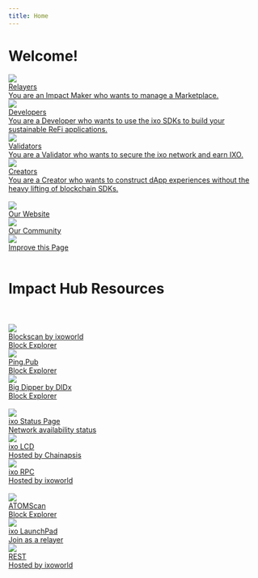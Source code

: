 ```yaml
---
title: Home
---
```


# Welcome!


<div class="cards twoColumn">
  <a href="integrate/" class="card">
    <img src="img/cubes-solid.svg" class="filter-icon"/>
    <div class="title">
      Relayers
    </div>
    <div class="text">
      You are an Impact Maker who wants to manage a Marketplace.
    </div>
  </a>

  <a href="overview/" class="card">
    <img src="img/code-solid.svg" class="filter-icon"/>
    <div class="title">
      Developers
    </div>
    <div class="text">
      You are a Developer who wants to use the ixo SDKs to build your sustainable ReFi applications.
    </div>
  </a>
  <a href="develop/" class="card">
    <img src="img/check-circle-solid.svg" class="filter-icon"/>
    <div class="title">
      Validators
    </div>
    <div class="text">
      You are a Validator who wants to secure the ixo network and earn IXO.
    </div>
  </a>

  <a href="validate/" class="card">
    <img src="img/book-open-solid.svg" class="filter-icon"/>
    <div class="title">
      Creators
    </div>
    <div class="text">
      You are a Creator who wants to construct dApp experiences without the heavy lifting of blockchain SDKs.
    </div>
  </a>

</div>

<br />

<div class="cards threeColumn">
  <a href="https://www.ixo.world/" class="card lg" target="_blank">
    <img src="img/ixo_x.svg">
    <div class="title">
      Our Website
    </div>
    <div class="text">
    </div>
  </a>
<a href="https://discord.gg/xFSdGBAw" class="card lg" target="_blank">
    <img src="img/discord.svg">
    <div class="title">
      Our Community
    </div>
    <div class="text">
    </div>
  </a>
  <a href="https://github.com/ixofoundation/documents" class="card lg" target="_blank">
    <img src="img/github.svg">
    <div class="title">
    Improve this Page
    </div>
    <div class="text">
    </div>
  </a>
</div>

<br />

# Impact Hub Resources
<br />
<br />
<div class="cards threeColumn">
  <a href="https://blockscan.ixo.world/" class="card lg" target="_blank">
    <img src="img/01_blockscan.png">
    <div class="title">
     Blockscan by ixoworld
    </div>
    <div class="text">
     Block Explorer
    </div>
  </a>
  <a href="https://ping.pub/ixo" class="card lg" target="_blank">
    <img src="img/02_ping.png">
    <div class="title">
     Ping.Pub
    </div>
    <div class="text">
     Block Explorer
    </div>
  </a>
  <a href="https://explorer.ixo.earth/" class="card lg" target="_blank">
    <img src="img/03_bigdipper.png">
    <div class="title">
     Big Dipper by DIDx
    </div>
    <div class="text">
     Block Explorer
    </div>
  </a>
</div>
<br />
<div class="cards threeColumn">
  <a href="https://status.ixo.earth/" class="card lg" target="_blank">
    <img src="img/04_ixostatus.png">
    <div class="title">
      ixo Status Page
    </div>
    <div class="text">
     Network availability status
    </div>
  </a>
  <a href="https://lcd-impacthub.keplr.app/" class="card lg" target="_blank">
    <img src="img/05_lcd.png">
    <div class="title">
     ixo LCD
    </div>
    <div class="text">
     Hosted by Chainapsis
    </div>
  </a>
  <a href="https://impacthub.ixo.world/rpc/" class="card lg" target="_blank">
    <img src="img/06_rpc.png">
    <div class="title">
     ixo RPC
    </div>
    <div class="text">
     Hosted by ixoworld
    </div>
  </a>
</div>
<br />
<div class="cards threeColumn">
  <a href="https://atomscan.com/ixo/" class="card lg" target="_blank">
    <img src="img/07_atomscan.png">
    <div class="title">
     ATOMScan
    </div>
    <div class="text">
     Block Explorer
    </div>
  </a>
  <a href="https://launchpad.ixo.world/" class="card lg" target="_blank">
    <img src="img/08_launchpad.png">
    <div class="title">
     ixo LaunchPad
    </div>
    <div class="text">
     Join as a relayer
    </div>
  </a>
    <a href="https://impacthub.ixo.world/rest/" class="card lg" target="_blank">
    <img src="img/09_rest.png">
    <div class="title">
     REST
    </div>
    <div class="text">
     Hosted by ixoworld
    </div>
  </a>
</div>